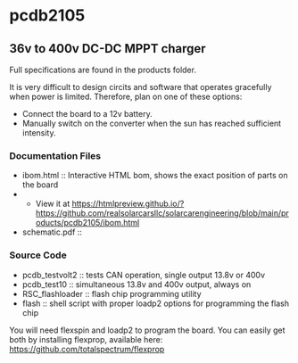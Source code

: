 # pcdb2105

## 36v to 400v DC-DC MPPT charger
Full specifications are found in the products folder. 

It is very difficult to design circits and software that operates gracefully when power is limited.
Therefore, plan on one of these options:
- Connect the board to a 12v battery.
- Manually switch on the converter when the sun has reached sufficient intensity.

### Documentation Files
- ibom.html :: Interactive HTML bom, shows the exact position of parts on the board
- - View it at https://htmlpreview.github.io/?https://github.com/realsolarcarsllc/solarcarengineering/blob/main/products/pcdb2105/ibom.html
- schematic.pdf :: 

### Source Code
- pcdb_testvolt2 :: tests CAN operation, single output 13.8v or 400v 
- pcdb_test10 :: simultaneous 13.8v and 400v output, always on
- RSC_flashloader :: flash chip programming utility
- flash :: shell script with proper loadp2 options for programming the flash chip

You will need flexspin and loadp2 to program the board. You can easily get both by installing flexprop, available here:   
https://github.com/totalspectrum/flexprop
